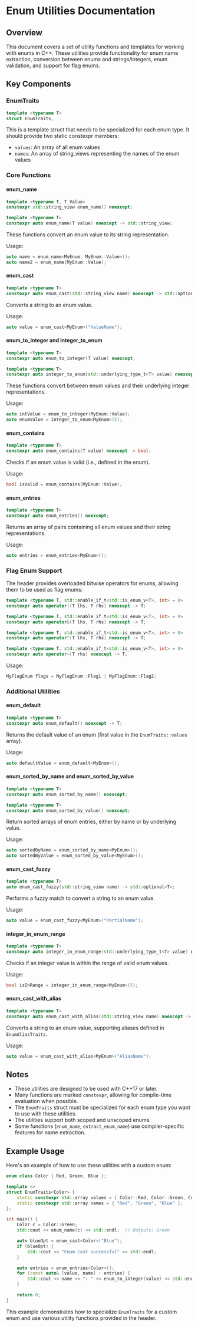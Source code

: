 # Enum Utilities Documentation

## Overview

This document covers a set of utility functions and templates for working with enums in C++. These utilities provide functionality for enum name extraction, conversion between enums and strings/integers, enum validation, and support for flag enums.

## Key Components

### EnumTraits

```cpp
template <typename T>
struct EnumTraits;
```

This is a template struct that needs to be specialized for each enum type. It should provide two static constexpr members:

- `values`: An array of all enum values
- `names`: An array of string_views representing the names of the enum values

### Core Functions

#### enum_name

```cpp
template <typename T, T Value>
constexpr std::string_view enum_name() noexcept;

template <typename T>
constexpr auto enum_name(T value) noexcept -> std::string_view;
```

These functions convert an enum value to its string representation.

Usage:

```cpp
auto name = enum_name<MyEnum, MyEnum::Value>();
auto name2 = enum_name(MyEnum::Value);
```

#### enum_cast

```cpp
template <typename T>
constexpr auto enum_cast(std::string_view name) noexcept -> std::optional<T>;
```

Converts a string to an enum value.

Usage:

```cpp
auto value = enum_cast<MyEnum>("ValueName");
```

#### enum_to_integer and integer_to_enum

```cpp
template <typename T>
constexpr auto enum_to_integer(T value) noexcept;

template <typename T>
constexpr auto integer_to_enum(std::underlying_type_t<T> value) noexcept -> std::optional<T>;
```

These functions convert between enum values and their underlying integer representations.

Usage:

```cpp
auto intValue = enum_to_integer(MyEnum::Value);
auto enumValue = integer_to_enum<MyEnum>(5);
```

#### enum_contains

```cpp
template <typename T>
constexpr auto enum_contains(T value) noexcept -> bool;
```

Checks if an enum value is valid (i.e., defined in the enum).

Usage:

```cpp
bool isValid = enum_contains(MyEnum::Value);
```

#### enum_entries

```cpp
template <typename T>
constexpr auto enum_entries() noexcept;
```

Returns an array of pairs containing all enum values and their string representations.

Usage:

```cpp
auto entries = enum_entries<MyEnum>();
```

### Flag Enum Support

The header provides overloaded bitwise operators for enums, allowing them to be used as flag enums:

```cpp
template <typename T, std::enable_if_t<std::is_enum_v<T>, int> = 0>
constexpr auto operator|(T lhs, T rhs) noexcept -> T;

template <typename T, std::enable_if_t<std::is_enum_v<T>, int> = 0>
constexpr auto operator&(T lhs, T rhs) noexcept -> T;

template <typename T, std::enable_if_t<std::is_enum_v<T>, int> = 0>
constexpr auto operator^(T lhs, T rhs) noexcept -> T;

template <typename T, std::enable_if_t<std::is_enum_v<T>, int> = 0>
constexpr auto operator~(T rhs) noexcept -> T;
```

Usage:

```cpp
MyFlagEnum flags = MyFlagEnum::Flag1 | MyFlagEnum::Flag2;
```

### Additional Utilities

#### enum_default

```cpp
template <typename T>
constexpr auto enum_default() noexcept -> T;
```

Returns the default value of an enum (first value in the `EnumTraits::values` array).

Usage:

```cpp
auto defaultValue = enum_default<MyEnum>();
```

#### enum_sorted_by_name and enum_sorted_by_value

```cpp
template <typename T>
constexpr auto enum_sorted_by_name() noexcept;

template <typename T>
constexpr auto enum_sorted_by_value() noexcept;
```

Return sorted arrays of enum entries, either by name or by underlying value.

Usage:

```cpp
auto sortedByName = enum_sorted_by_name<MyEnum>();
auto sortedByValue = enum_sorted_by_value<MyEnum>();
```

#### enum_cast_fuzzy

```cpp
template <typename T>
auto enum_cast_fuzzy(std::string_view name) -> std::optional<T>;
```

Performs a fuzzy match to convert a string to an enum value.

Usage:

```cpp
auto value = enum_cast_fuzzy<MyEnum>("PartialName");
```

#### integer_in_enum_range

```cpp
template <typename T>
constexpr auto integer_in_enum_range(std::underlying_type_t<T> value) noexcept -> bool;
```

Checks if an integer value is within the range of valid enum values.

Usage:

```cpp
bool isInRange = integer_in_enum_range<MyEnum>(5);
```

#### enum_cast_with_alias

```cpp
template <typename T>
constexpr auto enum_cast_with_alias(std::string_view name) noexcept -> std::optional<T>;
```

Converts a string to an enum value, supporting aliases defined in `EnumAliasTraits`.

Usage:

```cpp
auto value = enum_cast_with_alias<MyEnum>("AliasName");
```

## Notes

- These utilities are designed to be used with C++17 or later.
- Many functions are marked `constexpr`, allowing for compile-time evaluation when possible.
- The `EnumTraits` struct must be specialized for each enum type you want to use with these utilities.
- The utilities support both scoped and unscoped enums.
- Some functions (`enum_name`, `extract_enum_name`) use compiler-specific features for name extraction.

## Example Usage

Here's an example of how to use these utilities with a custom enum:

```cpp
enum class Color { Red, Green, Blue };

template <>
struct EnumTraits<Color> {
    static constexpr std::array values = { Color::Red, Color::Green, Color::Blue };
    static constexpr std::array names = { "Red", "Green", "Blue" };
};

int main() {
    Color c = Color::Green;
    std::cout << enum_name(c) << std::endl;  // Outputs: Green

    auto blueOpt = enum_cast<Color>("Blue");
    if (blueOpt) {
        std::cout << "Enum cast successful" << std::endl;
    }

    auto entries = enum_entries<Color>();
    for (const auto& [value, name] : entries) {
        std::cout << name << ": " << enum_to_integer(value) << std::endl;
    }

    return 0;
}
```

This example demonstrates how to specialize `EnumTraits` for a custom enum and use various utility functions provided in the header.
